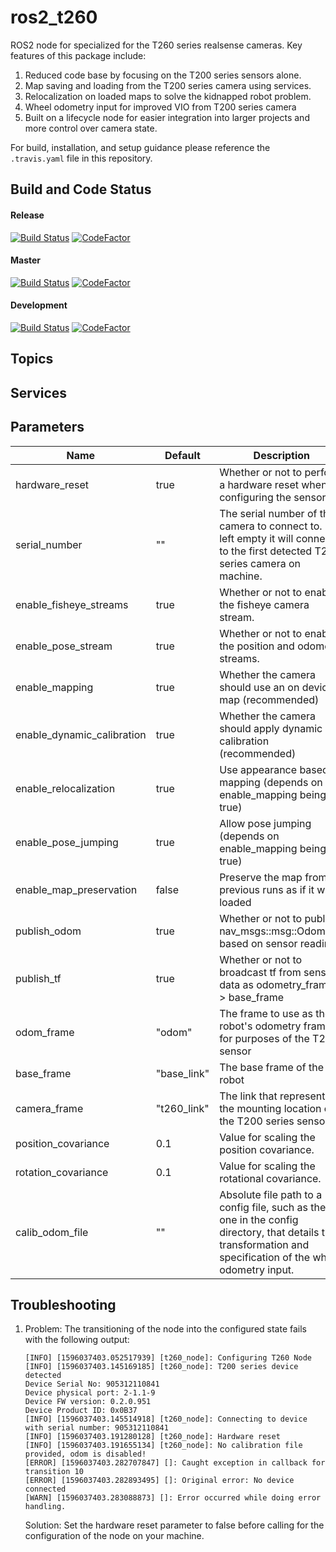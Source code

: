 # ros2_t260

ROS2 node for specialized for the T260 series realsense cameras. Key features of this package include:
1. Reduced code base by focusing on the T200 series sensors alone.
2. Map saving and loading from the T200 series camera using services.
3. Relocalization on loaded maps to solve the kidnapped robot problem.
4. Wheel odometry input for improved VIO from T200 series camera
5. Built on a lifecycle node for easier integration into larger projects and more control over camera state.

For build, installation, and setup guidance please reference the `.travis.yaml` file in this repository.

## Build and Code Status

#### Release
[![Build Status](https://travis-ci.org/BytesRobotics/ros2_t260.svg?branch=release)](https://travis-ci.org/BytesRobotics/ros2_t260)
[![CodeFactor](https://www.codefactor.io/repository/github/bytesrobotics/ros2_t260/badge/release)](https://www.codefactor.io/repository/github/bytesrobotics/ros2_t260/overview/release)

#### Master
[![Build Status](https://travis-ci.org/BytesRobotics/ros2_t260.svg?branch=master)](https://travis-ci.org/BytesRobotics/ros2_t260)
[![CodeFactor](https://www.codefactor.io/repository/github/bytesrobotics/ros2_t260/badge/master)](https://www.codefactor.io/repository/github/bytesrobotics/ros2_t260/overview/master)

#### Development
[![Build Status](https://travis-ci.org/BytesRobotics/ros2_t260.svg?branch=development)](https://travis-ci.org/BytesRobotics/ros2_t260)
[![CodeFactor](https://www.codefactor.io/repository/github/bytesrobotics/ros2_t260/badge/development)](https://www.codefactor.io/repository/github/bytesrobotics/ros2_t260/overview/development)

## Topics

## Services

## Parameters

|Name|Default|Description|
|---|---|---|
|hardware_reset | true | Whether or not to perform a hardware reset when configuring the sensor|
|serial_number | "" | The serial number of the camera to connect to. If left empty it will connect to the first detected T200 series camera on machine.|
| enable_fisheye_streams | true | Whether or not to enable the fisheye camera stream.
| enable_pose_stream | true | Whether or not to enable the position and odometry streams.
| enable_mapping | true | Whether the camera should use an on device map (recommended)
| enable_dynamic_calibration | true | Whether the camera should apply dynamic calibration (recommended)
| enable_relocalization | true | Use appearance based mapping (depends on enable_mapping being true)
| enable_pose_jumping | true | Allow pose jumping (depends on enable_mapping being true)
| enable_map_preservation | false | Preserve the map from previous runs as if it was loaded
| publish_odom | true | Whether or not to publish nav_msgs::msg::Odometry based on sensor readings
| publish_tf | true | Whether or not to broadcast tf from sensor data as odometry_frame -> base_frame
| odom_frame | "odom" | The frame to use as the robot's odometry frame for purposes of the T200 sensor
| base_frame | "base_link" | The base frame of the robot
| camera_frame | "t260_link" | The link that represents the mounting location of the T200 series sensor.
| position_covariance | 0.1 | Value for scaling the position covariance.
| rotation_covariance | 0.1 | Value for scaling the rotational covariance.
| calib_odom_file | "" | Absolute file path to a config file, such as the one in the config directory, that details the transformation and specification of the wheel odometry input.

## Troubleshooting
1. Problem: The transitioning of the node into the configured state fails with the following output:
    ```
    [INFO] [1596037403.052517939] [t260_node]: Configuring T260 Node
    [INFO] [1596037403.145169185] [t260_node]: T200 series device detected
    Device Serial No: 905312110841
    Device physical port: 2-1.1-9
    Device FW version: 0.2.0.951
    Device Product ID: 0x0B37
    [INFO] [1596037403.145514918] [t260_node]: Connecting to device with serial number: 905312110841
    [INFO] [1596037403.191280128] [t260_node]: Hardware reset
    [INFO] [1596037403.191655134] [t260_node]: No calibration file provided, odom is disabled!
    [ERROR] [1596037403.282707847] []: Caught exception in callback for transition 10
    [ERROR] [1596037403.282893495] []: Original error: No device connected
    [WARN] [1596037403.283088873] []: Error occurred while doing error handling.
    ```
    Solution: Set the hardware reset parameter to false before calling for the configuration of the node on your machine.